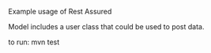 Example usage of Rest Assured

Model includes a user class that could be used to post data.

to run: mvn test